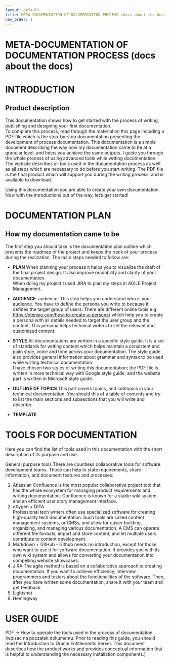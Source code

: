 ```yaml
---
layout: default
title: META-DOCUMENTATION OF DOCUMENTATION PROCESS (docs about the docs)
nav_order: 1
---
```



# **META-DOCUMENTATION OF DOCUMENTATION PROCESS (docs about the docs)** 

# INTRODUCTION # 
## Product description ## 

This documentation shows how to get started with the process of writing, publishing and designing your first documentation.  
To complete this process, read through the material on this page including a PDF file which is the step-by-step documentation presenting the development of process documentation. 
This documentation is a simple document describing the way how my documentation came to be at a granular level, and helps you achieve the same outputs. I guide you through the whole process of using advanced tools while writing documentation.   
The website describes all tools used in the documentation process as well as all steps which are necessary to do before you start writing. The PDF file is the final product which will support you during the writing process, and is available to download.  

Using this documentation you are able to create your own documentation.  
Now with the introductions out of the way, let’s get started!

# DOCUMENTATION PLAN #
## How my documentation came to be ## 

The first step you should take is the documentation plan outline which presents the roadmap of the project and keeps the track of your process during the realization.  The main steps needed to follow are:

* **PLAN**  When planning your process it helps you to visualize the draft of the final project design. It also improve readability and clarity of your documentation.  
When doing my project I used JIRA to plan my steps in AGILE Project Management.  

* **AUDIENCE**: audience: This step helps you understand who is your audience. You have to define the persona you write to because it defines the target group of users. There are different online tools e.g. https://xtensio.com/how-to-create-a-persona/  which help you to create a persona with all details needed to target the user group and the content. This persona helps technical writers to set the relevant and customized content.

* **STYLE** All documentations are written in a specific style guide. It is a set of standards for writing content which helps maintain a consistent and plain style, voice and tone across your documentation. The style guide also provides general information about grammar and syntax to be used while writing technical documentation.    
I have chosen two styles of writing this documentation; the PDF file is written in more technical way with Google style guide, and the website part is written in Microsoft style guide. 

* **OUTLINE OF TOPICS** This part covers topics, and subtopics in your technical documentation. You should this of a table of contents and try to list  the main sections and subsections that you will write and describe. 


* **TEMPLATE** 
  


# TOOLS FOR DOCUMENTATION # 
Here you can find the list of tools used in this documentation with the short description of its purpose and use.  

General purpose tools
There are countless collaborative tools for software development teams. Those can help to state requirements, share information, and document features and processes:

1. Atlassian Confluence is the most popular collaborative project tool that has the whole ecosystem for managing product requirements and writing documentation. Confluence is known for a stable wiki system and an efficient user story management interface.
2. oXygen + DITA  
Professional tech writers often use specialized software for creating high-quality tech documentation. Such tools are called content management systems, or CMSs, and allow for easier building, organizing, and managing various documentation. A CMS can operate different file formats, import and store content, and let multiple users contribute to content development. 
3. Markdown + GitHub - Github needs no introduction, except for those who want to use it for software documentation. It provides you with its own wiki system and allows for converting your documentation into compelling website showcases.
4. JIRA  The agile method is based on a collaborative approach to creating documentation. If you want to achieve efficiency, interview programmers and testers about the functionalities of the software. Then, after you have written some documentation, share it with your team and get feedback. 
5. Lightshot
6. Hemingway


# USER GUIDE # 
 PDF → How to operate the tools used in the process of documentation. 
(wpisac na poczatek dokumentu: Prior to reading this guide, you should read the Introduction to Oracle Entitlements Server. This document describes how the product works and provides conceptual information that is helpful to understanding the necessary installation components.)
